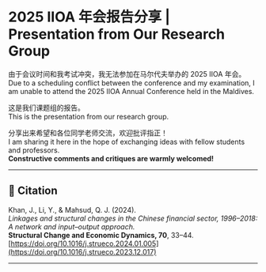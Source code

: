 # 2025 IIOA 年会报告分享 | Presentation from Our Research Group

由于会议时间和我考试冲突，我无法参加在马尔代夫举办的 2025 IIOA 年会。  
Due to a scheduling conflict between the conference and my examination, I am unable to attend the 2025 IIOA Annual Conference held in the Maldives.

这是我们课题组的报告。  
This is the presentation from our research group.

分享出来希望和各位同学老师交流，欢迎批评指正！  
I am sharing it here in the hope of exchanging ideas with fellow students and professors.  
**Constructive comments and critiques are warmly welcomed!**

---

## 📖 Citation

Khan, J., Li, Y., & Mahsud, Q. J. (2024).  
*Linkages and structural changes in the Chinese financial sector, 1996–2018: A network and input–output approach.*  
**Structural Change and Economic Dynamics, 70**, 33–44.  
[https://doi.org/10.1016/j.strueco.2024.01.005](https://doi.org/10.1016/j.strueco.2023.12.017) 

---
